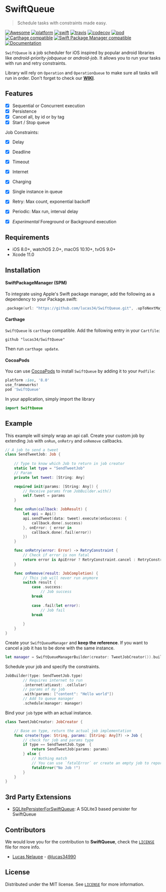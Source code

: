 # SwiftQueue
> Schedule tasks with constraints made easy.

[![Awesome](https://cdn.rawgit.com/sindresorhus/awesome/d7305f38d29fed78fa85652e3a63e154dd8e8829/media/badge.svg)](https://github.com/sindresorhus/awesome)
[![platform](https://img.shields.io/badge/platforms-iOS%20%7C%20macOS%20%7C%20tvOS%20%7C%20watchOS%20-333333.svg)](https://cocoapods.org/pods/SwiftQueue)
[![swift](https://img.shields.io/badge/Swift-4.2%20%20%7C%205.0-orange.svg)](https://swift.org)
[![travis](https://travis-ci.org/lucas34/SwiftQueue.svg?branch=master)](https://travis-ci.org/lucas34/SwiftQueue)
[![codecov](https://codecov.io/gh/lucas34/SwiftQueue/branch/master/graph/badge.svg)](https://codecov.io/gh/lucas34/SwiftQueue)
[![pod](https://img.shields.io/cocoapods/v/SwiftQueue.svg?style=flat)](https://cocoapods.org/pods/SwiftQueue)
[![Carthage compatible](https://img.shields.io/badge/Carthage-compatible-4BC51D.svg?style=flat)](https://github.com/Carthage/Carthage)
[![Swift Package Manager compatible](https://img.shields.io/badge/Swift%20Package%20Manager-compatible-brightgreen.svg)](https://github.com/apple/swift-package-manager)
[![Documentation](https://lucas34.github.io/SwiftQueue/badge.svg)](https://lucas34.github.io/SwiftQueue)

`SwiftQueue` is a job scheduler for iOS inspired by popular android libraries like *android-priority-jobqueue* or *android-job*. It allows you to run your tasks with run and retry constraints. 

Library will rely on `Operation` and `OperationQueue` to make sure all tasks will run in order. Don't forget to check our [**WIKI**](https://github.com/lucas34/SwiftQueue/wiki). 

## Features

- [x] Sequential or Concurrent execution
- [x] Persistence
- [x] Cancel all, by id or by tag
- [x] Start / Stop queue

Job Constraints:

- [x] Delay
- [x] Deadline
- [x] Timeout
- [x] Internet
- [x] Charging
- [x] Single instance in queue
- [x] Retry: Max count, exponential backoff
- [x] Periodic: Max run, interval delay
- [x] *Experimental* Foreground or Background execution


## Requirements

- iOS 8.0+, watchOS 2.0+, macOS 10.10+, tvOS 9.0+
- Xcode 11.0

## Installation

#### SwiftPackageManager (SPM)

To integrate using Apple's Swift package manager, add the following as a dependency to your Package.swift:

```swift
.package(url: "https://github.com/lucas34/SwiftQueue.git", .upToNextMajor(from: "4.0.0"))
```

#### Carthage
`SwiftQueue` is `carthage` compatible. Add the following entry in your `Cartfile`:

```
github "lucas34/SwiftQueue"
```

Then run `carthage update`.

#### CocoaPods
You can use [CocoaPods](https://cocoapods.org/pods/SwiftQueue) to install `SwiftQueue` by adding it to your `Podfile`:

```ruby
platform :ios, '8.0'
use_frameworks!
pod 'SwiftQueue'
```

In your application, simply import the library

``` swift
import SwiftQueue
```
## Example
This example will simply wrap an api call. Create your custom job by extending `Job` with `onRun`, `onRetry` and `onRemove` callbacks.

```swift
// A job to send a tweet
class SendTweetJob: Job {
    
    // Type to know which Job to return in job creator
    static let type = "SendTweetJob"
    // Param
    private let tweet: [String: Any]

    required init(params: [String: Any]) {
        // Receive params from JobBuilder.with()
        self.tweet = params
    }

    func onRun(callback: JobResult) {
        let api = Api()
        api.sendTweet(data: tweet).execute(onSuccess: {
            callback.done(.success)
        }, onError: { error in
            callback.done(.fail(error))
        })
    }

    func onRetry(error: Error) -> RetryConstraint {
        // Check if error is non fatal
        return error is ApiError ? RetryConstraint.cancel : RetryConstraint.retry(delay: 0) // immediate retry
    }

    func onRemove(result: JobCompletion) {
        // This job will never run anymore  
        switch result {
            case .success:
                // Job success
            break
            
            case .fail(let error):
                // Job fail
            break
       
        }
    }
}
```

Create your `SwiftQueueManager` and **keep the reference**. If you want to cancel a job it has to be done with the same instance.

```swift
let manager = SwiftQueueManagerBuilder(creator: TweetJobCreator()).build()
```

Schedule your job and specify the constraints.

```swift
JobBuilder(type: SendTweetJob.type)
        // Requires internet to run
        .internet(atLeast: .cellular)
        // params of my job
        .with(params: ["content": "Hello world"])
        // Add to queue manager
        .schedule(manager: manager)
```

Bind your `job` type with an actual instance.

```swift
class TweetJobCreator: JobCreator {

    // Base on type, return the actual job implementation
    func create(type: String, params: [String: Any]?) -> Job {
        // check for job and params type
        if type == SendTweetJob.type  {
            return SendTweetJob(params: params)
        } else {
            // Nothing match
            // You can use `fatalError` or create an empty job to report this issue.
            fatalError("No Job !")
        }
    }
}
```

## 3rd Party Extensions

* [SQLitePersisterForSwiftQueue](https://github.com/gumbright/SQLitePersisterForSwiftQueue): A SQLite3 based persister for SwiftQueue

## Contributors

We would love you for the contribution to **SwiftQueue**, check the [`LICENSE`](LICENSE) file for more info.

* [Lucas Nelaupe](http://www.lucas-nelaupe.fr/) - [@lucas34990](https://twitter.com/lucas34990)

## License

Distributed under the MIT license. See [`LICENSE`](LICENSE) for more information.
